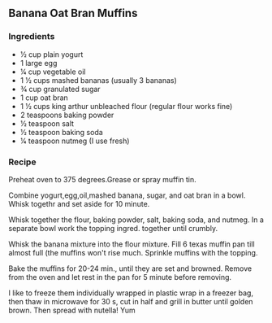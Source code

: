 ## Banana Oat Bran Muffins

### Ingredients
* 1⁄2 cup plain yogurt
* 1 large egg
* 1⁄4 cup vegetable oil
* 1 1⁄2 cups mashed bananas (usually 3 bananas)
* 3⁄4 cup granulated sugar
* 1 cup oat bran
* 1 1⁄2 cups king arthur unbleached flour (regular flour works fine)
* 2 teaspoons baking powder
* 1⁄2 teaspoon salt
* 1⁄2 teaspoon baking soda
* 1⁄4 teaspoon nutmeg (I use fresh)

### Recipe

Preheat oven to 375 degrees.Grease or spray muffin tin.

Combine yogurt,egg,oil,mashed banana, sugar, and oat bran in a bowl. Whisk togethr and set aside for 10 minute.

Whisk together the flour, baking powder, salt, baking soda, and nutmeg. In a separate bowl work the topping ingred. together until crumbly.

Whisk the banana mixture into the flour mixture. Fill 6 texas muffin pan till almost full (the muffins won't rise much. Sprinkle muffins with the topping.

Bake the muffins for 20-24 min., until they are set and browned. Remove from the oven and let rest in the pan for 5 minute before removing.

I like to freeze them individually wrapped in plastic wrap in a freezer bag, then thaw in microwave for 30 s, cut in half and grill in butter until golden brown.  Then spread with nutella!  Yum
